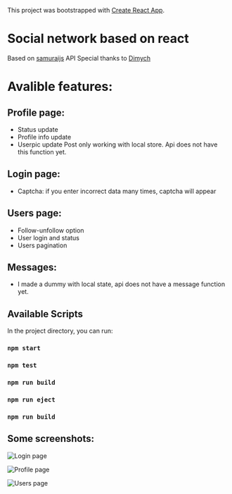 This project was bootstrapped with [Create React App](https://github.com/facebook/create-react-app).

# Social network based on react

Based on [samuraijs](https://social-network.samuraijs.com/docs) API 
Special thanks to [Dimych](https://github.com/dimych)

# Avalible features:

## Profile page:
* Status update
* Profile info update
* Userpic update
Post only working with local store. Api does not have this function yet.

## Login page:
* Captcha: if you enter incorrect data many times, captcha will appear

## Users page:
* Follow-unfollow option
* User login and status
* Users pagination
 
## Messages:
* I made a dummy with local state, api does not have a message function  yet.


## Available Scripts

In the project directory, you can run:

### `npm start`
### `npm test`
### `npm run build`
### `npm run eject`
### `npm run build` 

## Some screenshots:

![Login page](https://i.ibb.co/BwtB3ms/login.png)

![Profile page](https://i.ibb.co/vkqCH7y/profile.png)

![Users page](https://i.ibb.co/WxMVVcb/users.png)


